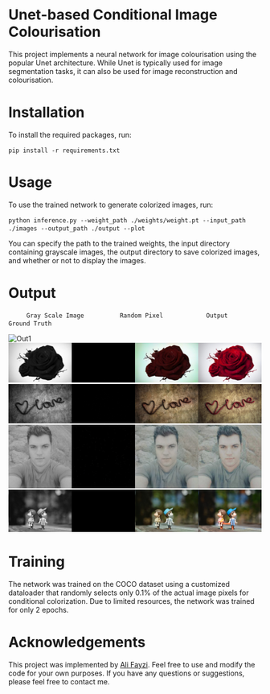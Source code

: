 # Unet-based Conditional Image Colourisation
This project implements a neural network for image colourisation using the popular Unet architecture. While Unet is typically used for image segmentation tasks, it can also be used for image reconstruction and colourisation.

# Installation
To install the required packages, run:
```
pip install -r requirements.txt
```
# Usage
To use the trained network to generate colorized images, run:
```
python inference.py --weight_path ./weights/weight.pt --input_path ./images --output_path ./output --plot
```
You can specify the path to the trained weights, the input directory containing grayscale images, the output directory to save colorized images, and whether or not to display the images.

# Output
         Gray Scale Image		   Random Pixel		       Output	              Ground Truth	
![Out1](https://github.com/Ali-Fayzi/colourisation/blob/master/output/images_pexels-jovana-nesic-593655.jpg?raw=true)
![Out2](https://github.com/Ali-Fayzi/colourisation/blob/master/output/images_1162413.jpg?raw=true)
![Out3](https://github.com/Ali-Fayzi/colourisation/blob/master/output/images_1162415.jpg?raw=true)
![Out4](https://github.com/Ali-Fayzi/colourisation/blob/master/output/images_live_.cid.png?raw=true)
![Out5](https://github.com/Ali-Fayzi/colourisation/blob/master/output/images_pexels-suparada-intharoek-1767434.jpg?raw=true)

# Training
The network was trained on the COCO dataset using a customized dataloader that randomly selects only 0.1% of the actual image pixels for conditional colorization. Due to limited resources, the network was trained for only 2 epochs.

# Acknowledgements
This project was implemented by [Ali Fayzi](https://www.linkedin.com/in/ali-fayzi-28433a138/). Feel free to use and modify the code for your own purposes. If you have any questions or suggestions, please feel free to contact me.
